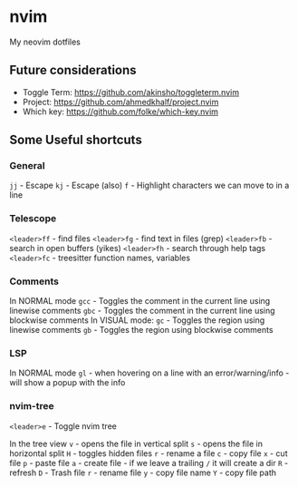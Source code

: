 # nvim
My neovim dotfiles

## Future considerations 
- Toggle Term: https://github.com/akinsho/toggleterm.nvim
- Project: https://github.com/ahmedkhalf/project.nvim
- Which key: https://github.com/folke/which-key.nvim

## Some Useful shortcuts

### General
`jj` - Escape
`kj` - Escape (also)
`f` - Highlight characters we can move to in a line

### Telescope
`<leader>ff` - find files
`<leader>fg` - find text in files (grep)
`<leader>fb` - search in open buffers (yikes)
`<leader>fh` - search through help tags
`<leader>fc` - treesitter function names, variables

### Comments
In NORMAL mode
`gcc` - Toggles the comment in the current line using linewise comments
`gbc` - Toggles the comment in the current line using blockwise comments
In VISUAL mode:
`gc` - Toggles the region using linewise comments
`gb` - Toggles the region using blockwise comments

### LSP
In NORMAL mode
`gl` - when hovering on a line with an error/warning/info - will show a popup with the info

### nvim-tree
`<leader>e` - Toggle nvim tree

In the tree view
`v` - opens the file in vertical split
`s` - opens the file in horizontal split
`H` - toggles hidden files
`r` - rename a file
`c` - copy file
`x` - cut file
`p` - paste file
`a` - create file - if we leave a trailing `/` it will create a dir
`R` - refresh
`D` - Trash file
`r` - rename file
`y` - copy file name
`Y` - copy file path

